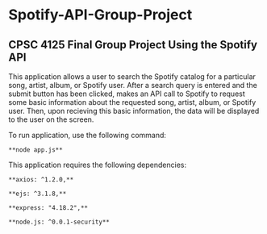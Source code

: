 # Spotify-API-Group-Project



## CPSC 4125 Final Group Project Using the Spotify API



This application allows a user to search the Spotify catalog for a particular song, artist, album, or Spotify user. After a search query is entered and the submit button has been clicked, makes an API call to Spotify to request some basic information about the requested song, artist, album, or Spotify user. Then, upon recieving this basic information, the data will be displayed to the user on the screen.



To run application, use the following command:

    **node app.js**



This application requires the following dependencies:

    **axios: ^1.2.0,**
    
    **ejs: ^3.1.8,**
    
    **express: "4.18.2",**
    
    **node.js: ^0.0.1-security**
